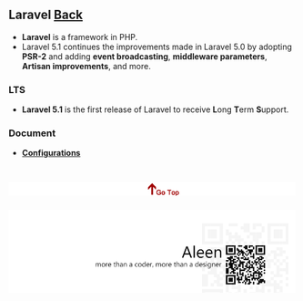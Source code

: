 ## Laravel [Back](./../PHP.md)

- **Laravel** is a framework in PHP.
- Laravel 5.1 continues the improvements made in Laravel 5.0 by adopting **PSR-2** and adding **event broadcasting**, **middleware parameters**, **Artisan improvements**, and more.

### LTS

- **Laravel 5.1** is the first release of Laravel to receive **L**ong **T**erm **S**upport.

### Document

- [**Configurations**](./conf/conf.md)


<a href="#" style="left:200px;"><img src="./../../../pic/gotop.png"></a>
=====
<a href="http://aleen42.github.io/" target="_blank" ><img src="./../../../pic/tail.gif"></a>